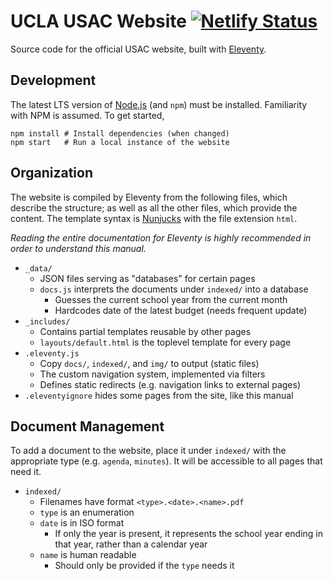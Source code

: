 # UCLA USAC Website [![Netlify Status](https://api.netlify.com/api/v1/badges/a90ce7c8-76b9-42cd-a763-d4187dc7dcd1/deploy-status)](https://app.netlify.com/sites/usac/deploys)

Source code for the official USAC website, built with [Eleventy](https://11ty.io).

## Development

The latest LTS version of [Node.js](https://nodejs.org) (and `npm`) must be installed. Familiarity with NPM is assumed. To get started,

	npm install	# Install dependencies (when changed)
	npm start	# Run a local instance of the website

## Organization

The website is compiled by Eleventy from the following files, which describe the structure; as well as all the other files, which provide the content. The template syntax is [Nunjucks](https://mozilla.github.io/nunjucks/) with the file extension `html`.

*Reading the entire documentation for Eleventy is highly recommended in order to understand this manual.*

- `_data/`
	- JSON files serving as "databases" for certain pages
	- `docs.js` interprets the documents under `indexed/` into a database
		- Guesses the current school year from the current month
		- Hardcodes date of the latest budget (needs frequent update)
- `_includes/`
	- Contains partial templates reusable by other pages
	- `layouts/default.html` is the toplevel template for every page
- `.eleventy.js`
	- Copy `docs/`, `indexed/`, and `img/` to output (static files)
	- The custom navigation system, implemented via filters
	- Defines static redirects (e.g. navigation links to external pages)
- `.eleventyignore` hides some pages from the site, like this manual

## Document Management

To add a document to the website, place it under `indexed/` with the appropriate type (e.g. `agenda`, `minutes`). It will be accessible to all pages that need it.

- `indexed/`
	- Filenames have format `<type>.<date>.<name>.pdf`
	- `type` is an enumeration
	- `date` is in ISO format
		- If only the year is present, it represents the school year ending in that year, rather than a calendar year
	- `name` is human readable
		- Should only be provided if the `type` needs it
